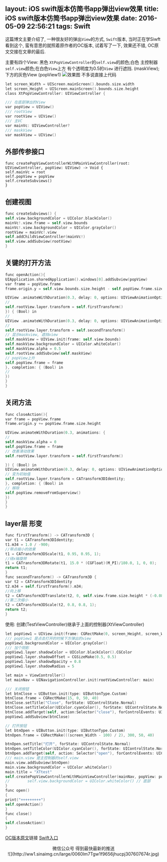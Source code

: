 layout: iOS swift版本仿简书app弹出view效果
title: iOS swift版本仿简书app弹出view效果
date: 2016-05-09 22:56:21
tags: Swift
---
这篇博文主要介绍了, 一种很友好的弹出`View`的方式, `Swift`版本, 当时正在学Siwft看到这个, 蛮有意思的就照着原作者的OC版本, 试着写了一下, 效果还不错, OC原文交接在文章的最后.
<!-- more -->

主要有四个View: 黑色 `XtPopViewController`的`self.view`的颜色;白色 主控制器`self.view`颜色;在白色`View`上方 有个透明度为0.5的`View` 进行遮挡. (maskView);下方的灰色View (popView1)
![效果图](http://ww1.sinaimg.cn/large/e6a4355cgw1f3q2a2toxdg208w0fnn5i.gif)
不多说直接上代码
```objectivec
let screen_Width = UIScreen.mainScreen().bounds.size.width
let screen_Height = UIScreen.mainScreen().bounds.size.height
class XtPopViewController: UIViewController {

/// 在底部弹出的View
var popView = UIView()
/// rootView
var rootView = UIView()
/// 主VC
var mainVc: UIViewController?
/// maskView
var maskView = UIView()
```
## 外部传参接口
```
func createPopViewControllerWithMainViewController(root: UIViewController, popView: UIView) -> Void {
self.mainVc = root
self.popView = popView
self.createSubviews()
}

```
## 创建视图
```objectivec
func createSubviews() {
self.view.backgroundColor = UIColor.blackColor()
mainVc!.view.frame = self.view.bounds
mainVc!.view.backgroundColor = UIColor.grayColor()
rootView = mainVc!.view
self.addChildViewController(mainVc!)
self.view.addSubview(rootView)
}
```
## 关键的打开方法
```objectivec
func openAction(){
UIApplication.sharedApplication().windows[0].addSubview(popView)
var frame = popView.frame
frame.origin.y = self.view.bounds.size.height - self.popView.frame.size.height

UIView .animateWithDuration(0.3, delay: 0, options: UIViewAnimationOptions.CurveEaseInOut, animations: { 
//
self.rootView.layer.transform = self.firstTransform()
}) { (Bool) in
//
UIView .animateWithDuration(0.3, delay: 0, options: UIViewAnimationOptions.CurveEaseInOut, animations: { 
//
self.rootView.layer.transform = self.secondTransform()
// 显示maskview, 遮挡view
self.maskView = UIView.init(frame: self.view.bounds)
self.maskView.backgroundColor = UIColor.whiteColor()
self.maskView.alpha = 0.5
self.rootView.addSubview(self.maskView)
// popView上升
self.popView.frame = frame
}, completion: { (Bool) in
//
})
}
}
```
## 关闭方法
```objectivec
func closeAction(){
var frame = popView.frame
frame.origin.y += popView.frame.size.height

UIView.animateWithDuration(0.3, animations: {
//
self.maskView.alpha = 0
self.popView.frame = frame
// 改善滑动效果
self.rootView.layer.transform = self.firstTransform()

}) { (Bool) in
UIView.animateWithDuration(0.3, delay: 0, options: UIViewAnimationOptions.CurveEaseInOut, animations: {
// 变为初始值
self.rootView.layer.transform = CATransform3DIdentity;
}, completion: { (Bool) in
// 移除
self.popView.removeFromSuperview()
})
}   
}
```
## layer层 形变
```objectivec
func firstTransform() -> CATransform3D {
var t1 = CATransform3DIdentity;
t1.m34 = 1.0 / -900;
//带点缩小的效果
t1 = CATransform3DScale(t1, 0.95, 0.95, 1);
//绕x轴旋转
t1 = CATransform3DRotate(t1, 15.0 * (CGFloat)(M_PI)/180.0, 1, 0, 0);
return t1;
}
func secondTransform() -> CATransform3D {
var t2 = CATransform3DIdentity
t2.m34 = self.firstTransform().m34;
//向上移
t2 = CATransform3DTranslate(t2, 0, self.view.frame.size.height * (-0.08), 0);
//第二次缩小
t2 = CATransform3DScale(t2, 0.8, 0.8, 1);
return t2;
}
```
使用: 创建(TestViewController)继承于上面的控制器(XtViewController)
```objectivec
let popView1 = UIView.init(frame: CGRectMake(0, screen_Height, screen_Width, screen_Height / 2))
/// popView1 是点击打开的时候下方弹出的view
popView1.backgroundColor = UIColor.grayColor()
/// 加个阴影
popView1.layer.shadowColor = UIColor.blackColor().CGColor
popView1.layer.shadowOffset = CGSizeMake(0.5, 0.5)
popView1.layer.shadowOpacity = 0.8
popView1.layer.shadowRadius = 5

let main = ViewController()
let mainNav = UINavigationController.init(rootViewController: main)

/// 关闭按钮
let btnClose = UIButton.init(type: UIButtonType.Custom)
btnClose.frame = CGRectMake(15, 0, 50, 40)
btnClose.setTitle("Close", forState: UIControlState.Normal)
btnClose.setTitleColor(UIColor.cyanColor(), forState: UIControlState.Normal)
btnClose.addTarget(self, action:Selector("close"), forControlEvents: UIControlEvents.TouchUpInside)
popView1.addSubview(btnClose)

// 打开按钮
let btnOpen = UIButton.init(type: UIButtonType.Custom)
btnOpen.frame = CGRectMake(((screen_Width - 100) / 2), 300, 50, 40)

btnOpen.setTitle("打开", forState: UIControlState.Normal)
btnOpen.setTitleColor(UIColor.cyanColor(), forState: UIControlState.Normal)
btnOpen.addTarget(self, action: Selector("open"), forControlEvents: UIControlEvents.TouchUpInside)
/// main.view 是主控制器的self.view
main.view.addSubview(btnOpen)
main.view.backgroundColor = UIColor.whiteColor()
main.title = "XTtest"
self.createPopViewControllerWithMainViewController(mainNav, popView: popView1)
//        self.view.backgroundColor = UIColor.whiteColor() // 底部
}
func open()
{
print("+++++++++")
self.openAction()
}
func close()
{
self.closeAction()
}

```
[OC版本原文](http://www.jianshu.com/p/a697d2a38b3c)链接
[Swift入口](https://github.com/Zhangjingwang1993/PopViewControllerSwift.git)

<div align=center>
微信公众号 得到最快最新的推送
</div>

<div align=center>
![](http://ww1.sinaimg.cn/large/0060lm7Tgw1f9656jhucpj307607674r.jpg)
</div>
